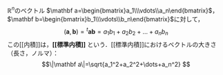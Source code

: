 $\mathbb R^n$のベクトル $\mathbf a=\begin{bmatrix}a_1\\\vdots\\a_n\end{bmatrix}$，$\mathbf b=\begin{bmatrix}b_1\\\vdots\\b_n\end{bmatrix}$に対して，
$$(\mathbf a,\mathbf b)={}^t\mathbf{ab}= a_1b_1 + a_2b_2 + \dots + a_nb_n
$$
この[[内積]]は，**[[標準内積]]** という．[[標準内積]]におけるベクトルの大きさ（長さ，ノルマ）：
$$\|\mathbf a\|=\sqrt{a_1^2+a_2^2+\dots+a_n^2}
$$